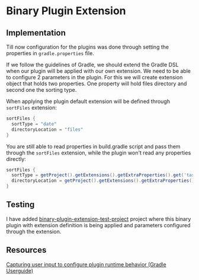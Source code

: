 # Binary Plugin Extension

## Implementation

Till now configuration for the plugins was done through setting the properties in `gradle.properties` file.

If we follow the guidelines of Gradle, we should extend the Gradle DSL when our plugin will be applied with our own extension.
We need to be able to configure 2 parameters in the plugin. For this we will create extension object that holds two properties.
One property will hold files directory and second one the sorting type.

When applying the plugin default extension will be defined through `sortFiles` extension:

```groovy
sortFiles {
  sortType = "date"
  directoryLocation = "files"
}
```

You are still able to read properties in build.gradle script and pass them through the `sortFiles` extension, while the
plugin won't read any properties directly:

```groovy
sortFiles {
  sortType = getProject().getExtensions().getExtraProperties().get('tasks.files.sortType')
  directoryLocation = getProject().getExtensions().getExtraProperties().get('tasks.files.folder')
}
```

## Testing

I have added [binary-plugin-extension-test-project](../binary-plugin-extension-test-project) project where this binary plugin with extension definition is being applied and parameters configured through the extension.

## Resources

[Capturing user input to configure plugin runtime behavior (Gradle Userguide)](https://docs.gradle.org/current/userguide/implementing_gradle_plugins.html#capturing_user_input_to_configure_plugin_runtime_behavior)

<!--- 
Injecting parameters from extension to task https://stackoverflow.com/questions/70661787/how-should-configuration-be-passed-to-gradle-task-from-a-gradle-extension and write an answer 
--->

<!--- Important, Add to readme in task avoidance not here in plugins, explain 
 Check https://docs.gradle.org/current/userguide/task_configuration_avoidance.html#sec:task_configuration_avoidance_guidelines 
-->

<!---
### Examples

// TODO add some github examples of real life projects that are defining extensions and the projects that are then actually using those.
-->
